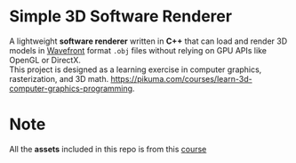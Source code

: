 ﻿# Simple 3D Software Renderer

A lightweight **software renderer** written in **C++** that can load and render 3D models in [Wavefront](https://en.wikipedia.org/wiki/Wavefront_.obj_file) format `.obj` files without relying on GPU APIs like OpenGL or DirectX.  
This project is designed as a learning exercise in computer graphics, rasterization, and 3D math.
https://pikuma.com/courses/learn-3d-computer-graphics-programming.

# Note

All the **assets** included in this repo is from this [course](https://pikuma.com/courses/learn-3d-computer-graphics-programming)